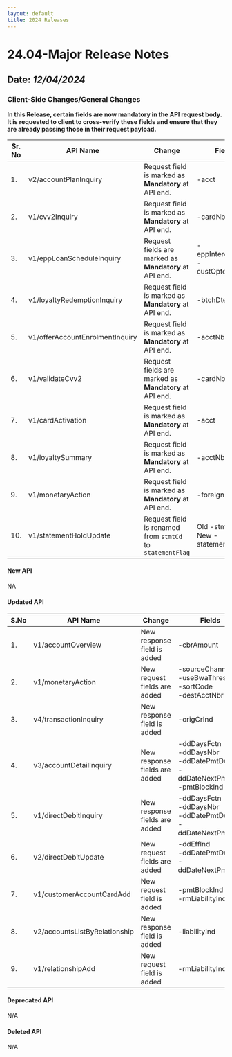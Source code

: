 ```yaml
---
layout: default
title: 2024 Releases
---
```


# 24.04-Major Release Notes

## Date: *12/04/2024*

### Client-Side Changes/General Changes

**In this Release, certain fields are now mandatory in the API request body.
It is requested to client to cross-verify these fields and ensure that they are already passing those in their request payload.**

| **Sr. No** | **API Name**                    | **Change**                                                | **Field**                              |
|------------|---------------------------------|-----------------------------------------------------------|----------------------------------------|
| 1.         | v2/accountPlanInquiry           | Request field is marked as **Mandatory** at API end.      | -acct                                  |
| 2.         | v1/cvv2Inquiry                  | Request field is marked as **Mandatory** at API end.      | -cardNbr                               |
| 3.         | v1/eppLoanScheduleInquiry       | Request fields are marked as **Mandatory** at API end.    | -eppInterestRate <br/> -custOptedTenor |
| 4.         | v1/loyaltyRedemptionInquiry     | Request field is marked as **Mandatory** at API end.      | -btchDte                               |
| 5.         | v1/offerAccountEnrolmentInquiry | Request field is marked as **Mandatory** at API end.      | -acctNbr                               |
| 6.         | v1/validateCvv2                 | Request fields are marked as **Mandatory** at API end.    | -cardNbr                               |
| 7.         | v1/cardActivation               | Request field is marked as **Mandatory** at API end.      | -acct                                  |
| 8.         | v1/loyaltySummary               | Request field is marked as **Mandatory** at API end.      | -acctNbr                               |
| 9.         | v1/monetaryAction               | Request field is marked as **Mandatory** at API end.      | -foreignUse                            |
| 10.        | v1/statementHoldUpdate          | Request field is renamed from `stmtCd` to `statementFlag` | Old -stmtCd New -statementFlag         |

#### New API

NA

#### Updated API

| S.No | API Name                      | Change                        | Fields                                                                                      |
|------|-------------------------------|-------------------------------|---------------------------------------------------------------------------------------------|
| 1.   | v1/accountOverview            | New response field is added   | -cbrAmount                                                                                  |
| 2.   | v1/monetaryAction             | New request fields are added  | -sourceChannel<br/> -useBwaThreshold <br/> -sortCode <br/> -destAcctNbr                     |
| 3.   | v4/transactionInquiry	        | New response field is added   | -origCrInd                                                                                  |
| 4.   | v3/accountDetailInquiry       | New response fields are added | -ddDaysFctn <br/> -ddDaysNbr <br/> -ddDatePmtDue <br/> -ddDateNextPmtDue <br/> -pmtBlockInd |
| 5.   | v1/directDebitInquiry         | New response fields are added | -ddDaysFctn <br/> -ddDaysNbr <br/> -ddDatePmtDue <br/> -ddDateNextPmtDue                    |
| 6.   | v2/directDebitUpdate          | New request fields are added  | -ddEffInd <br/> -ddDatePmtDue <br/> -ddDateNextPmtDue                                       |
| 7.   | v1/customerAccountCardAdd     | New request field is added    | -pmtBlockInd <br/> -rmLiabilityInd                                                          |
| 8.   | v2/accountsListByRelationship | New response field is added   | -liabilityInd                                                                               |
| 9.   | v1/relationshipAdd            | New request field is added    | -rmLiabilityInd                                                                             |


#### Deprecated API

N/A

#### Deleted API

N/A